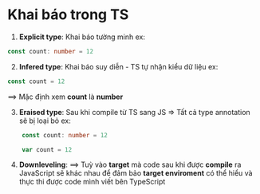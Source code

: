# Khai báo trong TS

1. **Explicit type**: Khai báo tường minh
ex:
```ts
const count: number = 12
```

2. **Infered type**: Khai báo suy diễn - TS tự nhận kiểu dữ liệu
ex:
```ts
const count = 12
```
 ==> Mặc định xem **count** là **number**

3. **Eraised type**: Sau khi compile từ TS sang JS => Tất cả type annotation sẽ bị loại bỏ
ex: 
```ts
    const count: number = 12
```

```js
    var count = 12
```

4. **Downleveling**:
==> Tuỳ vào **target** mà code sau khi được **compile** ra JavaScript sẽ khác nhau để đảm bảo **target enviroment** có thể hiểu và thực thi được code mình viết bên TypeScript
